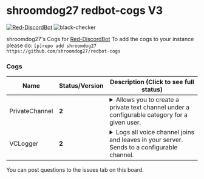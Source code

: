 # shroomdog27 redbot-cogs V3
[![Red-DiscordBot](https://img.shields.io/badge/Red--DiscordBot-V3-red.svg)](https://github.com/Cog-Creators/Red-DiscordBot)
![black-checker](https://github.com/shroomdog27/redbot-cogs/workflows/black-checker/badge.svg)


shroomdog27's Cogs for [Red-DiscordBot](https://github.com/Cog-Creators/Red-DiscordBot/)
To add the cogs to your instance please do: `[p]repo add shroomdog27 https://github.com/shroomdog27/redbot-cogs`

### Cogs
| Name | Status/Version | Description (Click to see full status)
| --- | --- | --- |
| PrivateChannel| **2** | <details><summary>Allows you to create a private text channel under a configurable category for a given user.</summary></details>|
| VCLogger| **2** | <details><summary>Logs all voice channel joins and leaves in your server. Sends to a configurable channel.</summary></details>|

You can post questions to the issues tab on this board.

